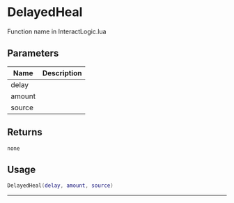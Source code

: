 # DelayedHeal

Function name in InteractLogic.lua

## Parameters

| Name   | Description |
| ------ | ----------- |
| delay  |             |
| amount |             |
| source |             |

## Returns

`none`

## Usage

```lua
DelayedHeal(delay, amount, source)
```

---
